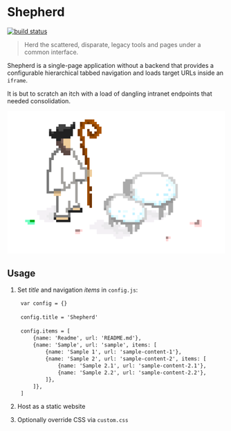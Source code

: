 # Shepherd

[![build status](https://travis-ci.org/famousgarkin/shepherd.svg)](https://travis-ci.org/famousgarkin/shepherd)

> Herd the scattered, disparate, legacy tools and pages under a common interface.

Shepherd is a single-page application without a backend that provides a configurable hierarchical tabbed navigation and loads target URLs inside an `iframe`.

It is but to scratch an itch with a load of dangling intranet endpoints that needed consolidation.

![](assets/shepherd.png)

## Usage

1. Set *title* and navigation *items* in `config.js`:

        var config = {}

        config.title = 'Shepherd'

        config.items = [
            {name: 'Readme', url: 'README.md'},
            {name: 'Sample', url: 'sample', items: [
                {name: 'Sample 1', url: 'sample-content-1'},
                {name: 'Sample 2', url: 'sample-content-2', items: [
                    {name: 'Sample 2.1', url: 'sample-content-2.1'},
                    {name: 'Sample 2.2', url: 'sample-content-2.2'},
                ]},
            ]},
        ]

2. Host as a static website

3. Optionally override CSS via `custom.css`
